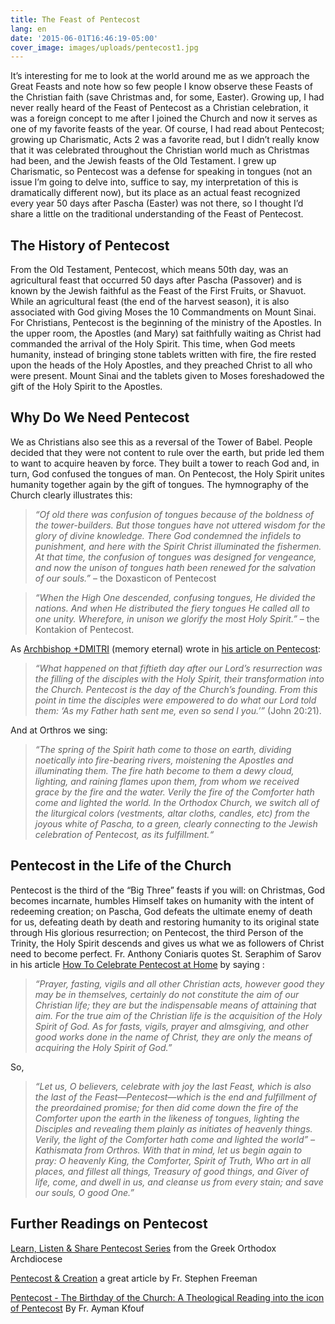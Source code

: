 ```yaml
---
title: The Feast of Pentecost
lang: en
date: '2015-06-01T16:46:19-05:00'
cover_image: images/uploads/pentecost1.jpg
---
```

It’s interesting for me to look at the world around me as we approach the Great Feasts and note how so few people I know observe these Feasts of the Christian faith (save Christmas and, for some, Easter). Growing up, I had never really heard of the Feast of Pentecost as a Christian celebration, it was a foreign concept to me after I joined the Church and now it serves as one of my favorite feasts of the year. Of course, I had read about Pentecost; growing up Charismatic, Acts 2 was a favorite read, but I didn’t really know that it was celebrated throughout the Christian world much as Christmas had been, and the Jewish feasts of the Old Testament. I grew up Charismatic, so Pentecost was a defense for speaking in tongues (not an issue I’m going to delve into, suffice to say, my interpretation of this is dramatically different now), but its place as an actual feast recognized every year 50 days after Pascha (Easter) was not there, so I thought I’d share a little on the traditional understanding of the Feast of Pentecost.

## The History of Pentecost
From the Old Testament, Pentecost, which means 50th day, was an agricultural feast that occurred 50 days after Pascha (Passover) and is known by the Jewish faithful as the Feast of the First Fruits, or Shavuot. While an agricultural feast (the end of the harvest season), it is also associated with God giving Moses the 10 Commandments on Mount Sinai. For Christians, Pentecost is the beginning of the ministry of the Apostles. In the upper room, the Apostles (and Mary) sat faithfully waiting as Christ had commanded the arrival of the Holy Spirit. This time, when God meets humanity, instead of bringing stone tablets written with fire, the fire rested upon the heads of the Holy Apostles, and they preached Christ to all who were present. Mount Sinai and the tablets given to Moses foreshadowed the gift of the Holy Spirit to the Apostles.

## Why Do We Need Pentecost
We as Christians also see this as a reversal of the Tower of Babel. People decided that they were not content to rule over the earth, but pride led them to want to acquire heaven by force. They built a tower to reach God and, in turn, God confused the tongues of man. On Pentecost, the Holy Spirit unites humanity together again by the gift of tongues. The hymnography of the Church clearly illustrates this:

> _“Of old there was confusion of tongues because of the boldness of the tower-builders. But those tongues have not uttered wisdom for the glory of divine knowledge. There God condemned the infidels to punishment, and here with the Spirit Christ illuminated the fishermen. At that time, the confusion of tongues was designed for vengeance, and now the unison of tongues hath been renewed for the salvation of our souls.”_ – the Doxasticon of Pentecost

> _“When the High One descended, confusing tongues, He divided the nations. And when He distributed the fiery tongues He called all to one unity. Wherefore, in unison we glorify the most Holy Spirit.”_ – the Kontakion of Pentecost.

As [Archbishop +DMITRI](http://en.wikipedia.org/wiki/Archbishop_Dmitri_Royster) (memory eternal) wrote in [his article on Pentecost](http://www.pravoslavie.ru/english/62291.htm):

> _“What happened on that fiftieth day after our Lord’s resurrection was the filling of the disciples with the Holy Spirit, their transformation into the Church. Pentecost is the day of the Church’s founding. From this point in time the disciples were empowered to do what our Lord told them: ‘As my Father hath sent me, even so send I you.’”_ (John 20:21).

And at Orthros we sing:

> _“The spring of the Spirit hath come to those on earth, dividing noetically into fire-bearing rivers, moistening the Apostles and illuminating them. The fire hath become to them a dewy cloud, lighting, and raining flames upon them, from whom we received grace by the fire and the water. Verily the fire of the Comforter hath come and lighted the world. In the Orthodox Church, we switch all of the liturgical colors (vestments, altar cloths, candles, etc) from the joyous white of Pascha, to a green, clearly connecting to the Jewish celebration of Pentecost, as its fulfillment.“_

## Pentecost in the Life of the Church
Pentecost is the third of the “Big Three” feasts if you will: on Christmas, God becomes incarnate, humbles Himself takes on humanity with the intent of redeeming creation; on Pascha, God defeats the ultimate enemy of death for us, defeating death by death and restoring humanity to its original state through His glorious resurrection; on Pentecost, the third Person of the Trinity, the Holy Spirit descends and gives us what we as followers of Christ need to become perfect. Fr. Anthony Coniaris quotes St. Seraphim of Sarov in his article [How To Celebrate Pentecost at Home](http://www.theologic.com/oflweb/inhome/pcost.htm) by saying :

> _“Prayer, fasting, vigils and all other Christian acts, however good they may be in themselves, certainly do not constitute the aim of our Christian life; they are but the indispensable means of attaining that aim. For the true aim of the Christian life is the acquisition of the Holy Spirit of God. As for fasts, vigils, prayer and almsgiving, and other good works done in the name of Christ, they are only the means of acquiring the Holy Spirit of God.”_

So,

> _“Let us, O believers, celebrate with joy the last Feast, which is also the last of the Feast—Pentecost—which is the end and fulfillment of the preordained promise; for then did come down the fire of the Comforter upon the earth in the likeness of tongues, lighting the Disciples and revealing them plainly as initiates of heavenly things. Verily, the light of the Comforter hath come and lighted the world” – Kathismata from Orthros. With that in mind, let us begin again to pray: O heavenly King, the Comforter, Spirit of Truth, Who art in all places, and fillest all things, Treasury of good things, and Giver of life, come, and dwell in us, and cleanse us from every stain; and save our souls, O good One.”_

## Further Readings on Pentecost
[Learn, Listen & Share Pentecost Series](http://www.goarch.org/special/listen_learn_share/pentecost) from the Greek Orthodox Archdiocese

[Pentecost & Creation](http://glory2godforallthings.com/2013/06/21/pentecost-and-creation/) a great article by Fr. Stephen Freeman

[Pentecost - The Birthday of the Church: A Theological Reading into the icon of Pentecost](http://www.antiochian.org/sites/default/files/pentecost.pdf) By Fr. Ayman Kfouf
